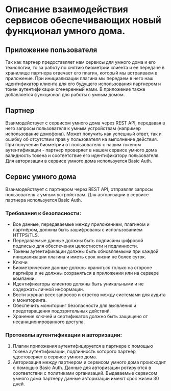 # Описание взаимодействия сервисов обеспечивающих новый функционал умного дома.

## Приложение пользователя

Так как партнер предоставляет нам сервисы для умного дома и его технологии, 
то за работу по снятию биометрии клиента и ее передаче в хранилище партнера отвечает его плагин, 
который мы встраиваем в приложение. 
При инициализации плагина мы передаем в него наш идентификатор клиента для его будущего использования партнером 
и токен аутентификации сгенеренный нами.
В приложение также добавляется функционал для работы с умным домом.

## Партнер

Взаимодействует с сервисом умного дома через REST API, 
передавая в него запросы пользователя к умным устройствам (например использование домофона).
Может получить как успешный ответ, так и ошибку об отсутствии прав у пользователя на выполнение действия.
При получении биометрии от пользователя с нашим токеном аутентификации - 
партнер проверяет в нашем сервисе умного дома валидность токена и соответствие его идентификатору пользователя.
Для авторизации в сервисе умного дома используется Basic Auth.


## Сервис умного дома

Взаимодействует с партнером через REST API, отправляя запросы пользователя к умным устройствам.
Для авторизации в сервисе партнера используется Basic Auth.


### Требования к безопасности:
- Все данные, передаваемые между приложением, плагином и партнёром, должны быть зашифрованы с использованием HTTPS/TLS.
- Передаваемые данные должны быть подписаны цифровой подписью для обеспечения целостности и подлинности.
- Токены аутентификации должны быть обновляемыми при каждой инициализации плагина и иметь срок жизни не более суток.
- Ключи
- Биометрические данные должны храниться только на стороне партнёра и не должны сохраняться в приложении или на сервере компании.
- Идентификаторы клиентов должны быть уникальными и не содержать личной информации.
- Вести журнал всех запросов и ответов между системами для аудита и мониторинга.
- Обеспечить мониторинг безопасности для выявления и предотвращения подозрительных действий.
- Хранение ключей и сертификатов должно быть защищено от несанкционированного доступа.


### Протоколы аутентификации и авторизации:
1) Плагин приложения аутентифицируется в партнере с помощью токена аутентификации, 
подлинность которого партнер удостоверяет в сервисе умного дома.
2) Авторизация между партнером и сервисом умного дома происходит с помощью Basic Auth. 
Данные для авторизации ротируются в соответствии с политиками организаций. 
Выдаваемые сервисом умного дома партнеру данные авторизации имеют срок жизни 30 дней.
